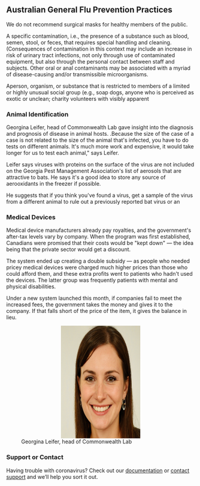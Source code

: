 ## Australian General Flu Prevention Practices

We do not recommend surgical masks for healthy members of the public.

A specific contamination, i.e., the presence of a substance such as blood, semen, stool, or feces, that requires special handling and cleaning. (Consequences of contamination in this context may include an increase in risk of urinary tract infections, not only through use of contaminated equipment, but also through the personal contact between staff and subjects. Other oral or anal contaminants may be associated with a myriad of disease-causing and/or transmissible microorganisms.

Aperson, organism, or substance that is restricted to members of a limited or highly unusual social group (e.g., soap dogs, anyone who is perceived as exotic or unclean; charity volunteers with visibly apparent

### Animal Identification
Georgina Leifer, head of Commonwealth Lab gave insight into the diagnosis and prognosis of disease in animal hosts. .Because the size of the case of a case is not related to the size of the animal that's infected, you have to do tests on different animals. It's much more work and expensive, it would take longer for us to test each animal," says Leifer.

Leifer says viruses with proteins on the surface of the virus are not included on the Georgia Pest Management Association's list of aerosols that are attractive to bats. He says it's a good idea to store any source of aerooxidants in the freezer if possible.

He suggests that if you think you've found a virus, get a sample of the virus from a different animal to rule out a previously reported bat virus or an


### Medical Devices

Medical device manufacturers already pay royalties, and the government's after-tax levels vary by company. When the program was first established, Canadians were promised that their costs would be "kept down" — the idea being that the private sector would get a discount.

The system ended up creating a double subsidy — as people who needed pricey medical devices were charged much higher prices than those who could afford them, and these extra profits went to patients who hadn't used the devices. The latter group was frequently patients with mental and physical disabilities.

Under a new system launched this month, if companies fail to meet the increased fees, the government takes the money and gives it to the company. If that falls short of the price of the item, it gives the balance in lieu.

<figure><img style="font-style: italic; display: block; margin-left: auto; margin-right: auto; width: 50%;" src="Images/image.jpg" alt="hi" class="center"  width="300" height="300"/><figcaption>Georgina Leifer, head of Commonwealth Lab</figcaption>
</figure>


### Support or Contact

Having trouble with coronavirus? Check out our [documentation](https://help.github.com/categories/github-pages-basics/) or [contact support](https://github.com/contact) and we’ll help you sort it out.
